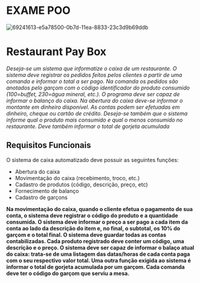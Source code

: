 # EXAME POO

![69241613-e5a78500-0b7d-11ea-8833-23c3d9b69ddb](https://user-images.githubusercontent.com/43425195/69757651-46196200-113c-11ea-8533-1e191e90aa48.png)

# Restaurant Pay Box

*Deseja-se um sistema que informatize o caixa de um restaurante. O sistema deve registrar os
pedidos feitos pelos clientes a partir de uma comanda e informar o total a ser pago. Na comanda os
pedidos são anotados pelo garçom com o código identificador do produto consumido (100=buffet, 230=água mineral, etc.). O programa deve ser capaz de informar o balanço do caixa. Na abertura
do caixa deve-se informar o montante em dinheiro disponível. As contas podem ser efetuadas em
dinheiro, cheque ou cartão de crédito. Deseja-se também que o sistema informe qual o produto
mais consumido e qual o menos consumido no restaurante. Deve também informar o total de
gorjeta acumulada*

## Requisitos Funcionais

O sistema de caixa automatizado deve possuir as seguintes funções:

  + Abertura do caixa
  + Movimentação do caixa (recebimento, troco, etc.)
  + Cadastro de produtos (código, descrição, preço, etc)
  + Fornecimento de balanço
  + Cadastro de garçons
  
 **Na movimentação do caixa, quando o cliente efetua o pagamento de sua conta, o sistema deve
registrar o código do produto e a quantidade consumida. O sistema deve informar o preço a ser
pago a cada item da conta ao lado da descrição do item e, no final, o subtotal, os 10% do garçom e
o total final. O sistema deve guardar todas as contas contabilizadas. Cada produto registrado deve
conter um código, uma descrição e o preço. O sistema deve ser capaz de informar o balaço atual do
caixa: trata-se de uma listagem das datas/horas de cada conta paga com o seu respectivo valor
total. Uma outra função exigida ao sistema é informar o total de gorjeta acumulada por um garçom. Cada comanda deve ter o código do garçom que serviu a mesa.**

